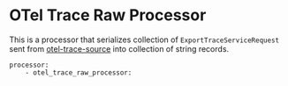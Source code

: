 # OTel Trace Raw Processor

This is a processor that serializes collection of `ExportTraceServiceRequest` sent from [otel-trace-source](../situp-plugins/otel-trace-source) into collection of string records. 

```
processor:
    - otel_trace_raw_processor:
```